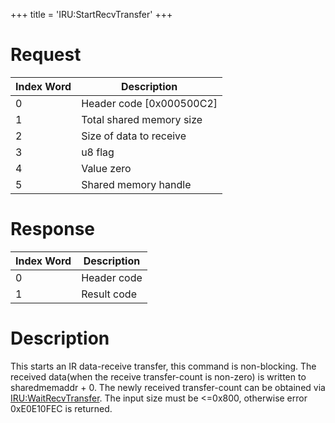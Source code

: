 +++
title = 'IRU:StartRecvTransfer'
+++

# Request

| Index Word | Description                |
|------------|----------------------------|
| 0          | Header code \[0x000500C2\] |
| 1          | Total shared memory size   |
| 2          | Size of data to receive    |
| 3          | u8 flag                    |
| 4          | Value zero                 |
| 5          | Shared memory handle       |

# Response

| Index Word | Description |
|------------|-------------|
| 0          | Header code |
| 1          | Result code |

# Description

This starts an IR data-receive transfer, this command is non-blocking.
The received data(when the receive transfer-count is non-zero) is
written to sharedmemaddr + 0. The newly received transfer-count can be
obtained via [IRU:WaitRecvTransfer](IRU:WaitRecvTransfer "wikilink").
The input size must be \<=0x800, otherwise error 0xE0E10FEC is returned.